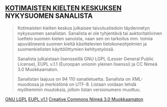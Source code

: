 ## [KOTIMAISTEN KIELTEN KESKUKSEN](http://kaino.kotus.fi/sanat/nykysuomi/) NYKYSUOMEN SANALISTA

> Kotimaisten kielten keskus julkaisee taivutustiedoin täydennetyn nykysuomen sanalistan.
> Sanalista ei ole tyhjentävä tai auktoritatiivinen luettelo suomen kielen sanoista,
> vaan sen on tarkoitus mm. toimia apuvälineenä suomen kieltä käsittelevien
> tietokoneohjelmien ja suomenkielisten käyttöliittymien kehitystyössä.
>
> Sanalista julkaistaan lisensseillä GNU LGPL (Lesser General Public License),
> EUPL v.1.1 (Euroopan unionin yleinen lisenssi) ja CC Nimeä 3.0 Muokkaamaton.
>
> Sanalistan laajuus on 94 110 sanatietuetta. Sanalista on XML-muodossa ja merkistönä
> on UTF-8. Listaan voidaan tehdä myöhemmin muutoksia, jolloin listan versionumero
> muuttuu.

[GNU LGPL](http://www.gnu.org/licenses/lgpl-3.0.html)
[EUPL v1.1](https://joinup.ec.europa.eu/collection/eupl/eupl-text-eupl-12)
[Creative Commons Nimeä 3.0 Muokkaamaton](https://creativecommons.org/licenses/by/3.0/deed.fi)
